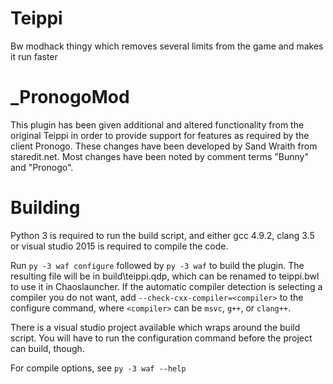 # Teippi
Bw modhack thingy which removes several limits from the game and makes it run faster

# _PronogoMod
This plugin has been given additional and altered functionality from the original Teippi in order to provide support for features as required by the client Pronogo.
These changes have been developed by Sand Wraith from staredit.net.
Most changes have been noted by comment terms "Bunny" and "Pronogo".

# Building
Python 3 is required to run the build script, and either gcc 4.9.2, clang 3.5 or visual studio 2015 is required to compile the code.

Run `py -3 waf configure` followed by `py -3 waf` to build the plugin. The resulting file will be in build\teippi.qdp, which can be renamed to teippi.bwl to use it in Chaoslauncher.
If the automatic compiler detection is selecting a compiler you do not want, add `--check-cxx-compiler=<compiler>` to the configure command, where `<compiler>` can be `msvc`, `g++`, or `clang++`.

There is a visual studio project available which wraps around the build script.
You will have to run the configuration command before the project can build, though.

For compile options, see `py -3 waf --help`
